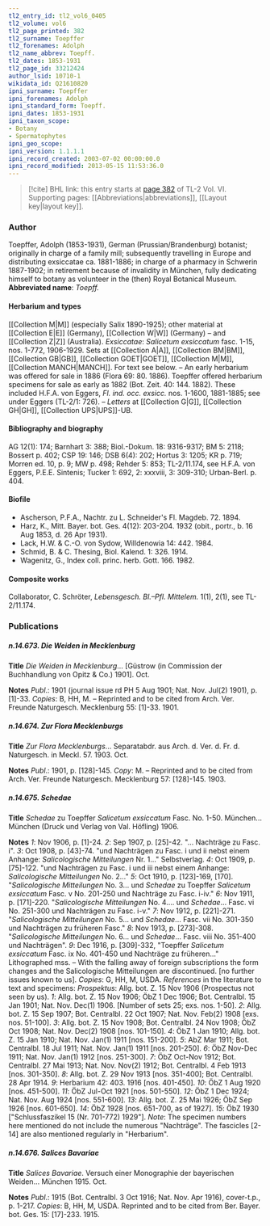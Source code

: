 ```yaml
---
tl2_entry_id: tl2_vol6_0405
tl2_volume: vol6
tl2_page_printed: 382
tl2_surname: Toepffer
tl2_forenames: Adolph
tl2_name_abbrev: Toepff.
tl2_dates: 1853-1931
tl2_page_id: 33212424
author_lsid: 10710-1
wikidata_id: Q21610820
ipni_surname: Toepffer
ipni_forenames: Adolph
ipni_standard_form: Toepff.
ipni_dates: 1853-1931
ipni_taxon_scope: 
- Botany
- Spermatophytes
ipni_geo_scope: 
ipni_version: 1.1.1.1
ipni_record_created: 2003-07-02 00:00:00.0
ipni_record_modified: 2013-05-15 11:53:36.0
---
```



> [!cite] BHL link: this entry starts at [page 382](https://www.biodiversitylibrary.org/page/33212424) of TL-2 Vol. VI.
> Supporting pages: [[Abbreviations|abbreviations]], [[Layout key|layout key]].

### Author

Toepffer, Adolph (1853-1931), German (Prussian/Brandenburg) botanist; originally in charge of a family mill; subsequently travelling in Europe and distributing exsiccatae ca. 1881-1886; in charge of a pharmacy in Schwerin 1887-1902; in retirement because of invalidity in München, fully dedicating himself to botany as volunteer in the (then) Royal Botanical Museum. 
**Abbreviated name**: *Toepff.*

#### Herbarium and types

[[Collection M|M]] (especially Salix 1890-1925); other material at [[Collection E|E]] (Germany), [[Collection W|W]] (Germany) – and [[Collection Z|Z]] (Australia).
*Exsiccatae*: *Salicetum exsiccatum* fasc. 1-15, nos. 1-772, 1906-1929. Sets at [[Collection A|A]], [[Collection BM|BM]], [[Collection GB|GB]], [[Collection GOET|GOET]], [[Collection M|M]], [[Collection MANCH|MANCH]]. For text see below. – An early herbarium was offered for sale in 1886 (Flora 69: 80. 1886). Toepffer offered herbarium specimens for sale as early as 1882 (Bot. Zeit. 40: 144. 1882). These included H.F.A. von Eggers, *Fl. ind. occ. exsicc.* nos. 1-1600, 1881-1885; see under Eggers (TL-2/1: 726). – *Letters* at [[Collection G|G]], [[Collection GH|GH]], [[Collection UPS|UPS]]-UB.

#### Bibliography and biography

AG 12(1): 174; Barnhart 3: 388; Biol.-Dokum. 18: 9316-9317; BM 5: 2118; Bossert p. 402; CSP 19: 146; DSB 6(4): 202; Hortus 3: 1205; KR p. 719; Morren ed. 10, p. 9; MW p. 498; Rehder 5: 853; TL-2/11.174, see H.F.A. von Eggers, P.E.E. Sintenis; Tucker 1: 692, 2: xxxviii, 3: 309-310; Urban-Berl. p. 404.

#### Biofile

- Ascherson, P.F.A., Nachtr. zu L. Schneider's Fl. Magdeb. 72. 1894.
- Harz, K., Mitt. Bayer. bot. Ges. 4(12): 203-204. 1932 (obit., portr., b. 16 Aug 1853, d. 26 Apr 1931).
- Lack, H.W. & C.-O. von Sydow, Willdenowia 14: 442. 1984.
- Schmid, B. & C. Thesing, Biol. Kalend. 1: 326. 1914.
- Wagenitz, G., Index coll. princ. herb. Gott. 166. 1982.

#### Composite works

Collaborator, C. Schröter, *Lebensgesch. Bl.–Pfl. Mittelem.* 1(1), 2(1), see TL-2/11.174.

### Publications

##### n.14.673. Die Weiden in Mecklenburg

**Title**
*Die Weiden in Mecklenburg*... \[Güstrow (in Commission der Buchhandlung von Opitz & Co.) 1901\]. Oct.

**Notes**
*Publ*.: 1901 (journal issue rd PH 5 Aug 1901; Nat. Nov. Jul(2) 1901), p. \[1\]-33. *Copies*: B, HH, M. – Reprinted and to be cited from Arch. Ver. Freunde Naturgesch.
Mecklenburg 55: \[1\]-33. 1901.

##### n.14.674. Zur Flora Mecklenburgs

**Title**
*Zur Flora Mecklenburgs*... Separatabdr. aus Arch. d. Ver. d. Fr. d. Naturgesch. in Meckl. 57. 1903. Oct.

**Notes**
*Publ*.: 1901, p. \[128\]-145. *Copy*: M. – Reprinted and to be cited from Arch. Ver. Freunde Naturgesch. Mecklenburg 57: \[128\]-145. 1903.

##### n.14.675. Schedae

**Title**
*Schedae* zu Toepffer *Salicetum exsiccatum* Fasc. No. 1-50. München... München (Druck und Verlag von Val. Höfling) 1906.

**Notes**
*1*: Nov 1906, p. \[1\]-24.
*2*: Sep 1907, p. \[25\]-42. "... Nachträge zu Fasc. i".
*3*: Oct 1908, p. \[43\]-74. "und Nachträgen zu Fasc. i und ii nebst einem Anhange:
*Salicologische Mitteilungen* Nr. 1..." Selbstverlag.
*4*: Oct 1909, p. \[75\]-122. "und Nachträgen zu Fasc. i und iii nebst einem Anhange:
*Salicologische Mitteilungen* No. 2..."
*5*: Oct 1910, p. \[123\]-169, \[170\]. "*Salicologische Mitteilungen* No. 3... und *Schedae* zu Toepffer *Salicetum exsiccatum* Fasc. v No. 201-250 und Nachträge zu Fasc. i-iv."
*6*: Nov 1911, p. \[171\]-220. "*Salicologische Mitteilungen* No. 4.... und *Schedae*... Fasc. vi No. 251-300 und Nachträgen zu Fasc. i-v."
*7*: Nov 1912, p. \[221\]-271. "*Salicologische Mitteilungen* No. 5... und *Schedae*... Fasc. vii No. 301-350 und Nachträgen zu früheren Fasc."
*8*: Nov 1913, p. \[273\]-308. "*Salicologische Mitteilungen* No. 6... und *Schedae*... Fasc. viii No. 351-400 und Nachträgen".
*9*: Dec 1916, p. \[309\]-332, "Toepffer *Salicetum exsiccatum* Fasc. ix No. 401-450 und Nachträge zu früheren..." Lithographed mss. – With the falling away of foreign subscriptions the form changes and the Salicologische Mitteilungen are discontinued. \[no further issues known to us\].
*Copies*: G, HH, M, USDA.
*References* in the literature to text and specimens:
*Prospektus*: Allg. bot. Z. 15 Nov 1906 (Prospectus not seen by us).
*1*: Allg. bot. Z. 15 Nov 1906; ÖbZ 1 Dec 1906; Bot. Centralbl. 15 Jan 1901; Nat. Nov. Dec(1) 1906. \[Number of sets 25; exs. nos. 1-50\].
*2*: Allg. bot. Z. 15 Sep 1907; Bot. Centralbl. 22 Oct 1907; Nat. Nov. Feb(2) 1908 \[exs. nos. 51-100\].
*3*: Allg. bot. Z. 15 Nov 1908; Bot. Centralbl. 24 Nov 1908; ÖbZ Oct 1908; Nat. Nov. Dec(2) 1908 \[nos. 101-150\].
*4*: ÖbZ 1 Jan 1910; Allg. bot. Z. 15 Jan 1910; Nat. Nov. Jan(1) 1911 \[nos. 151-200\].
*5*: AbZ Mar 1911; Bot. Centralbl. 18 Jul 1911; Nat. Nov. Jan(1) 1911 \[nos. 201-250\].
*6*: ÖbZ Nov-Dec 1911; Nat. Nov. Jan(1) 1912 \[nos. 251-300\].
*7*: ÖbZ Oct-Nov 1912; Bot. Centralbl. 27 Mai 1913; Nat. Nov. Nov(2) 1912; Bot. Centralbl. 4 Feb 1913 \[nos. 301-350\].
*8*: Allg. bot. Z. 29 Nov 1913 \[nos. 351-400\]; Bot. Centralbl. 28 Apr 1914.
*9*: Herbarium 42: 403. 1916 \[nos. 401-450\].
*10*: ÖbZ 1 Aug 1920 \[nos. 451-500\].
*11*: ÖbZ Jul-Oct 1921 \[nos. 501-550\].
*12*: ÖbZ 1 Dec 1924; Nat. Nov. Aug 1924 \[nos. 551-600\].
*13*: Allg. bot. Z. 25 Mai 1926; ÖbZ Sep 1926 \[nos. 601-650\].
*14*: ÖbZ 1928 \[nos. 651-700, as of 1927\].
*15*: ÖbZ 1930 \["Schlussfaszikel 15 (Nr. 701-772) 1929"\].
*Note*: The specimen numbers here mentioned do not include the numerous "Nachträge". The fascicles \[2-14\] are also mentioned regularly in "Herbarium".

##### n.14.676. Salices Bavariae

**Title**
*Salices Bavariae*. Versuch einer Monographie der bayerischen Weiden... München 1915. Oct.

**Notes**
*Publ*.: 1915 (Bot. Centralbl. 3 Oct 1916; Nat. Nov. Apr 1916), cover-t.p., p. 1-217.
*Copies*: B, HH, M, USDA. Reprinted and to be cited from Ber. Bayer. bot. Ges. 15: \[17\]-233. 1915.

